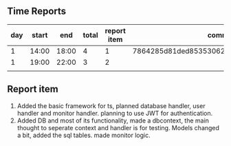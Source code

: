 ## Time Reports

| day  | start  | end  | total  | report item | commit |
|---|---|---|---|---|---|
| 1  | 14:00  |  18:00 | 4  | 1  | 7864285d81ded85353062a788db52182a649669d |
| 1  | 19:00  |  22:00 | 3  | 2 | |
|   |   |   |   |   | |




## Report item

1. Added the basic framework for ts, planned database handler, user handler and monitor handler. planning to use JWT for authentication.
1. Added DB and most of its functionality, made a dbcontext, the main thought to seperate context and handler is for testing. Models changed a bit, added the sql tables. made monitor logic.
